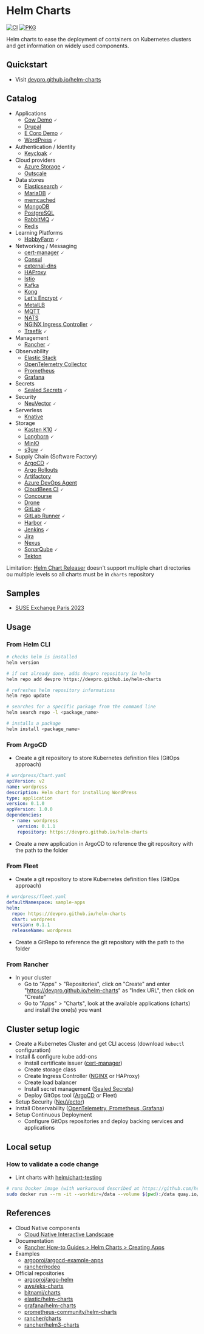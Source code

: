 # Helm Charts

[![CI](https://github.com/devpro/helm-charts/actions/workflows/ci.yml/badge.svg)](https://github.com/devpro/helm-charts/actions/workflows/ci.yml)
[![PKG](https://github.com/devpro/helm-charts/actions/workflows/pkg.yml/badge.svg)](https://github.com/devpro/helm-charts/actions/workflows/pkg.yml)

Helm charts to ease the deployment of containers on Kubernetes clusters and get information on widely used components.

## Quickstart

* Visit [devpro.github.io/helm-charts](https://devpro.github.io/helm-charts/)

## Catalog

* Applications
  * [Cow Demo](charts/cow-demo/README.md) 🗸
  * [Drupal](charts/drupal/README.md)
  * [E Corp Demo](charts/ecorp-demo/README.md) 🗸
  * [WordPress](charts/wordpress/README.md) 🗸
* Authentication / Identity
  * [Keycloak](charts/keycloak/README.md) 🗸
* Cloud providers
  * [Azure Storage](charts/azure-storage/README.md) 🗸
  * [Outscale](charts/outscale/README.md)
* Data stores
  * [Elasticsearch](charts/elasticsearch/README.md) 🗸
  * [MariaDB](charts/mariadb/README.md) 🗸
  * [memcached](charts/memcached/README.md)
  * [MongoDB](charts/mongodb/README.md)
  * [PostgreSQL](charts/postgresql/README.md)
  * [RabbitMQ](charts/rabbitmq/README.md) 🗸
  * [Redis](charts/redis/README.md)
* Learning Platforms
  * [HobbyFarm](charts/hobbyfarm/README.md) 🗸
* Networking / Messaging
  * [cert-manager](charts/cert-manager/README.md) 🗸
  * [Consul](charts/consul/README.md)
  * [external-dns](charts/external-dns/README.md)
  * [HAProxy](charts/haproxy/README.md)
  * [Istio](charts/istio/README.md)
  * [Kafka](charts/kafka/README.md)
  * [Kong](charts/kong/README.md)
  * [Let's Encrypt](charts/letsencrypt/README.md) 🗸
  * [MetalLB](charts/metallb/README.md)
  * [MQTT](charts/mqtt/README.md)
  * [NATS](charts/nats/README.md)
  * [NGINX Ingress Controller](charts/ingress-nginx/README.md) 🗸
  * [Traefik](charts/traefik/README.md) 🗸
* Management
  * [Rancher](charts/rancher/README.md) 🗸
* Observability
  * [Elastic Stack](charts/elastic-stack/README.md)
  * [OpenTelemetry Collector](charts/opentelemetry/README.md)
  * [Prometheus](charts/prometheus/README.md)
  * [Grafana](charts/grafana/README.md)
* Secrets
  * [Sealed Secrets](charts/sealed-secrets/README.md) 🗸
* Security
  * [NeuVector](charts/neuvector/README.md) 🗸
* Serverless
  * [Knative](charts/knative/README.md)
* Storage
  * [Kasten K10](charts/kasten-k10/README.md) 🗸
  * [Longhorn](charts/longhorn/README.md) 🗸
  * [MinIO](charts/minio/README.md)
  * [s3gw](charts/s3gw/README.md) 🗸
* Supply Chain (Software Factory)
  * [ArgoCD](charts/argo-cd/README.md) 🗸
  * [Argo Rollouts](charts/argo-rollouts/README.md)
  * [Artifactory](charts/artifactory/README.md)
  * [Azure DevOps Agent](charts/azure-devops-agent/README.md)
  * [CloudBees CI](charts/cloudbees-ci/README.md) 🗸
  * [Concourse](charts/concourse/README.md)
  * [Drone](charts/drone/README.md)
  * [GitLab](charts/gitlab/README.md) 🗸
  * [GitLab Runner](charts/gitlab-runner/README.md) 🗸
  * [Harbor](charts/harbor/README.md) 🗸
  * [Jenkins](charts/jenkins/README.md) 🗸
  * [Jira](charts/jira/README.md)
  * [Nexus](charts/nexus/README.md)
  * [SonarQube](charts/sonarqube/README.md) 🗸
  * [Tekton](charts/tekton/README.md)

Limitation: [Helm Chart Releaser](https://github.com/helm/chart-releaser) doesn't support multiple chart directories ou multiple levels so all charts must be in `charts` repository

## Samples

* [SUSE Exchange Paris 2023](samples/suse-exchange-paris-2023/README.md)

## Usage

### From Helm CLI

```bash
# checks helm is installed
helm version

# if not already done, adds devpro repository in helm
helm repo add devpro https://devpro.github.io/helm-charts

# refreshes helm repository informations
helm repo update

# searches for a specific package from the command line
helm search repo -l <package_name>

# installs a package
helm install <package_name>
```

### From ArgoCD

* Create a git repository to store Kubernetes definition files (GitOps approach)

```yaml
# wordpress/Chart.yaml
apiVersion: v2
name: wordpress
description: Helm chart for installing WordPress
type: application
version: 0.1.0
appVersion: 1.0.0
dependencies:
  - name: wordpress
    version: 0.1.1
    repository: https://devpro.github.io/helm-charts
```

* Create a new application in ArgoCD to reference the git repository with the path to the folder

### From Fleet

* Create a git repository to store Kubernetes definition files (GitOps approach)

```yaml
# wordpress/fleet.yaml
defaultNamespace: sample-apps
helm:
  repo: https://devpro.github.io/helm-charts
  chart: wordpress
  version: 0.1.1
  releaseName: wordpress
```

* Create a GitRepo to reference the git repository with the path to the folder

### From Rancher

* In your cluster
  * Go to "Apps" > "Repositories", click on "Create" and enter "https://devpro.github.io/helm-charts" as "Index URL", then click on "Create"
  * Go to "Apps" > "Charts", look at the available applications (charts) and install the one(s) you want

## Cluster setup logic

* Create a Kubernetes Cluster and get CLI access (download `kubectl` configuration)
* Install & configure kube add-ons
  * Install certificate issuer ([cert-manager](./charts/cert-manager/README.md))
  * Create storage class
  * Create Ingress Controller ([NGINX](./charts/ingress-nginx/README.md) or HAProxy)
  * Create load balancer
  * Install secret management ([Sealed Secrets](./charts/sealed-secrets/README.md))
  * Deploy GitOps tool ([ArgoCD](./charts/argocd/README.md) or Fleet)
* Setup Security ([NeuVector](./charts/neuvector/README.md))
* Install Observability ([OpenTelemetry, Prometheus, Grafana](./charts/otel-prometheus-grafana/README.md))
* Setup Continuous Deployment
  * Configure GitOps repositories and deploy backing services and applications

## Local setup

### How to validate a code change

* Lint charts with [helm/chart-testing](https://github.com/helm/chart-testing)

```bash
# runs Docker image (with workaround described at https://github.com/helm/chart-testing/issues/464)
sudo docker run --rm -it --workdir=/data --volume $(pwd):/data quay.io/helmpack/chart-testing:v3.7.1 /bin/sh -c "git config --global --add safe.directory /data ; ./scripts/add_helm_repo.sh ; ct lint --target-branch main"
```

## References

* Cloud Native components
  * [Cloud Native Interactive Landscape](https://landscape.cncf.io/)
* Documentation
  * [Rancher How-to Guides > Helm Charts > Creating Apps](https://ranchermanager.docs.rancher.com/how-to-guides/new-user-guides/helm-charts-in-rancher/create-apps)
* Examples
  * [argoproj/argocd-example-apps](https://github.com/argoproj/argocd-example-apps)
  * [rancher/rodeo](https://github.com/rancher/rodeo)
* Official repositories
  * [argoproj/argo-helm](https://github.com/argoproj/argo-helm)
  * [aws/eks-charts](https://github.com/aws/eks-charts)
  * [bitnami/charts](https://github.com/bitnami/charts)
  * [elastic/helm-charts](https://github.com/elastic/helm-charts)
  * [grafana/helm-charts](https://github.com/grafana/helm-charts)
  * [prometheus-community/helm-charts](https://github.com/prometheus-community/helm-charts)
  * [rancher/charts](https://github.com/rancher/charts)
  * [rancher/helm3-charts](https://github.com/rancher/helm3-charts)
